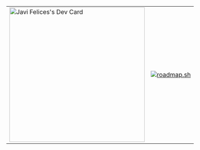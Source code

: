 | | |
|---|---|
|<a href="https://app.daily.dev/javifelices"><img src="https://api.daily.dev/devcards/v2/cd6de26aeb424e4e966d4af61eee2df6.png?type=default&r=24p" width="356" alt="Javi Felices's Dev Card"/></a>|<a href="https://roadmap.sh"><img src="https://roadmap.sh/card/wide/679aaf3631e842a9fc683fd5?variant=dark&roadmaps=git-github" alt="roadmap.sh"/></a>|
